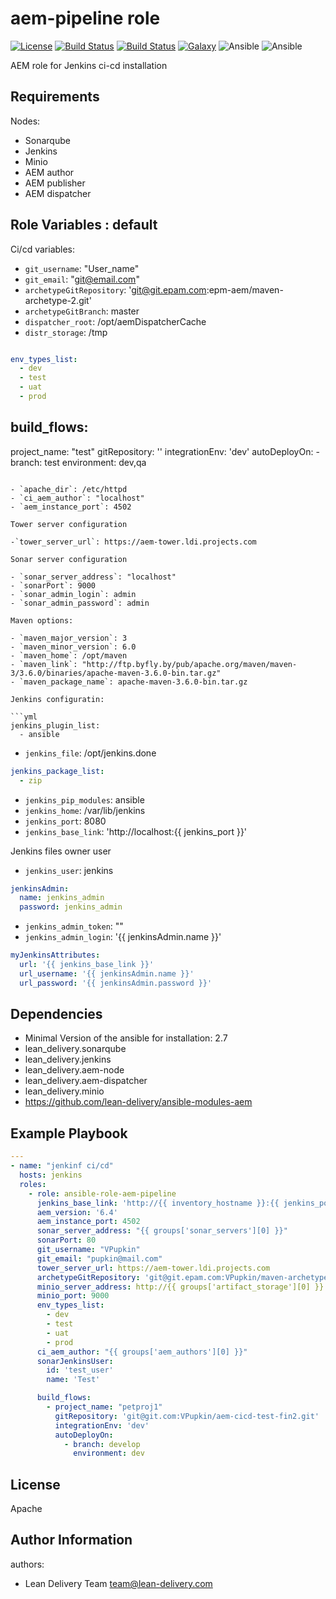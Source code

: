 aem-pipeline role
=========
[![License](https://img.shields.io/badge/license-Apache-green.svg?style=flat)](https://raw.githubusercontent.com/lean-delivery/ansible-role-aem-pipeline/master/LICENSE)
[![Build Status](https://travis-ci.org/lean-delivery/ansible-role-aem-pipeline.svg?branch=master)](https://travis-ci.org/lean-delivery/ansible-role-aem-pipeline)
[![Build Status](https://gitlab.com/lean-delivery/ansible-role-aem-pipeline/badges/master/build.svg)](https://gitlab.com/lean-delivery/ansible-role-aem-pipeline)
[![Galaxy](https://img.shields.io/badge/galaxy-lean__delivery.aem-pipeline-blue.svg)](https://galaxy.ansible.com/lean_delivery/aem-pipeline)
![Ansible](https://img.shields.io/ansible/role/d/role_id.svg)
![Ansible](https://img.shields.io/badge/dynamic/json.svg?label=min_ansible_version&url=https%3A%2F%2Fgalaxy.ansible.com%2Fapi%2Fv1%2Froles%2Frole_id%2F&query=$.min_ansible_version)

AEM  role for Jenkins ci-cd installation 

Requirements
------------

Nodes:
- Sonarqube
- Jenkins
- Minio
- AEM author
- AEM publisher 
- AEM dispatcher


Role Variables : default
--------------

Ci/cd variables:

- `git_username`: "User_name"
- `git_email`: "git@email.com"
- `archetypeGitRepository`: 'git@git.epam.com:epm-aem/maven-archetype-2.git'
- `archetypeGitBranch`: master
- `dispatcher_root`: /opt/aemDispatcherCache
- `distr_storage`: /tmp
```yml

env_types_list:
  - dev
  - test
  - uat
  - prod
```
build_flows:
 -
   project_name: "test"
   gitRepository: ''
   integrationEnv: 'dev'
   autoDeployOn:
    -
      branch: test
      environment: dev,qa
```

- `apache_dir`: /etc/httpd
- `ci_aem_author`: "localhost"
- `aem_instance_port`: 4502

Tower server configuration

-`tower_server_url`: https://aem-tower.ldi.projects.com

Sonar server configuration

- `sonar_server_address`: "localhost"
- `sonarPort`: 9000
- `sonar_admin_login`: admin
- `sonar_admin_password`: admin

Maven options:

- `maven_major_version`: 3
- `maven_minor_version`: 6.0
- `maven_home`: /opt/maven
- `maven_link`: "http://ftp.byfly.by/pub/apache.org/maven/maven-3/3.6.0/binaries/apache-maven-3.6.0-bin.tar.gz"
- `maven_package_name`: apache-maven-3.6.0-bin.tar.gz

Jenkins configuratin:

```yml
jenkins_plugin_list:
  - ansible
```
- `jenkins_file`: /opt/jenkins.done
```yml
jenkins_package_list:
  - zip
```  
- `jenkins_pip_modules`: ansible
- `jenkins_home`: /var/lib/jenkins
- `jenkins_port`: 8080
- `jenkins_base_link`: 'http://localhost:{{ jenkins_port }}'

Jenkins files owner user
- `jenkins_user`: jenkins

```yml
jenkinsAdmin:
  name: jenkins_admin
  password: jenkins_admin
```

- `jenkins_admin_token`: ""
- `jenkins_admin_login`: '{{ jenkinsAdmin.name }}'

```yml
myJenkinsAttributes:
  url: '{{ jenkins_base_link }}'
  url_username: '{{ jenkinsAdmin.name }}'
  url_password: '{{ jenkinsAdmin.password }}'
```

Dependencies
------------

 - Minimal Version of the ansible for installation: 2.7
 - lean_delivery.sonarqube
 - lean_delivery.jenkins
 - lean_delivery.aem-node
 - lean_delivery.aem-dispatcher
 - lean_delivery.minio
 - https://github.com/lean-delivery/ansible-modules-aem




Example Playbook
----------------

```yml
---
- name: "jenkinf ci/cd"
  hosts: jenkins
  roles:
    - role: ansible-role-aem-pipeline
      jenkins_base_link: 'http://{{ inventory_hostname }}:{{ jenkins_port }}'
      aem_version: '6.4'
      aem_instance_port: 4502
      sonar_server_address: "{{ groups['sonar_servers'][0] }}"
      sonarPort: 80
      git_username: "VPupkin"
      git_email: "pupkin@mail.com"
      tower_server_url: https://aem-tower.ldi.projects.com
      archetypeGitRepository: 'git@git.epam.com:VPupkin/maven-archetype-2.git'
      minio_server_address: http://{{ groups['artifact_storage'][0] }}
      minio_port: 9000
      env_types_list:
        - dev
        - test
        - uat
        - prod
      ci_aem_author: "{{ groups['aem_authors'][0] }}"
      sonarJenkinsUser:
        id: 'test_user'
        name: 'Test'

      build_flows:
        - project_name: "petproj1"
          gitRepository: 'git@git.com:VPupkin/aem-cicd-test-fin2.git'
          integrationEnv: 'dev'
          autoDeployOn:
            - branch: develop
              environment: dev


```


License
-------
Apache

Author Information
------------------

authors:
  - Lean Delivery Team <team@lean-delivery.com>
